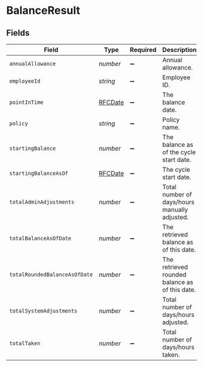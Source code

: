 # BalanceResult


## Fields

| Field                                          | Type                                           | Required                                       | Description                                    |
| ---------------------------------------------- | ---------------------------------------------- | ---------------------------------------------- | ---------------------------------------------- |
| `annualAllowance`                              | *number*                                       | :heavy_minus_sign:                             | Annual allowance.                              |
| `employeeId`                                   | *string*                                       | :heavy_minus_sign:                             | Employee ID.                                   |
| `pointInTime`                                  | [RFCDate](../../../types/rfcdate.md)           | :heavy_minus_sign:                             | The balance date.                              |
| `policy`                                       | *string*                                       | :heavy_minus_sign:                             | Policy name.                                   |
| `startingBalance`                              | *number*                                       | :heavy_minus_sign:                             | The balance as of the cycle start date.        |
| `startingBalanceAsOf`                          | [RFCDate](../../../types/rfcdate.md)           | :heavy_minus_sign:                             | The cycle start date.                          |
| `totalAdminAdjustments`                        | *number*                                       | :heavy_minus_sign:                             | Total number of days/hours manually adjusted.  |
| `totalBalanceAsOfDate`                         | *number*                                       | :heavy_minus_sign:                             | The retrieved balance as of this date.         |
| `totalRoundedBalanceAsOfDate`                  | *number*                                       | :heavy_minus_sign:                             | The retrieved rounded balance as of this date. |
| `totalSystemAdjustments`                       | *number*                                       | :heavy_minus_sign:                             | Total number of days/hours adjusted.           |
| `totalTaken`                                   | *number*                                       | :heavy_minus_sign:                             | Total number of days/hours taken.              |